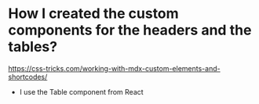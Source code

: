 
# How I created the custom components for the headers and the tables?

https://css-tricks.com/working-with-mdx-custom-elements-and-shortcodes/

* I use the Table component from React